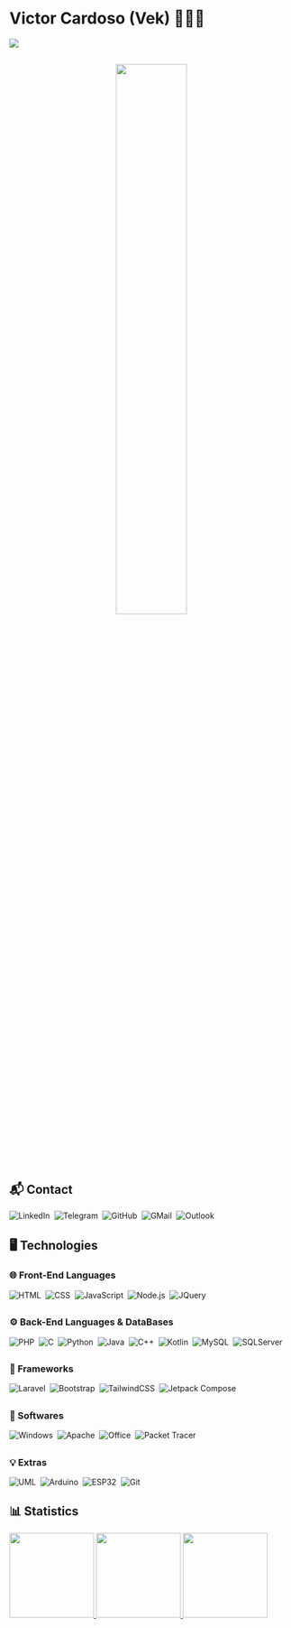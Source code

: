 # Victor Cardoso (Vek) 🧑🏻‍💻


<img src="https://readme-typing-svg.herokuapp.com/?lines=Victor%20Cardoso;Vek;Back-End%20Developer;18%20Years%20Old;Studying%20System%20Development&font=MonaSans&center=true&width=750&height=120&color=FFD700&vCenter=true&size=45%22">


##

<div align="center">
    <img style="height: 50%; width: 50%;" src="https://giffiles.alphacoders.com/215/215837.gif">
</div>

##


## 📬 Contact
![LinkedIn](https://img.shields.io/badge/-LinkedIn-05122A?style=flat&logo=linkedin)&nbsp;
![Telegram](https://img.shields.io/badge/-Telegram-05122A?style=flat&logo=telegram)&nbsp;
![GitHub](https://img.shields.io/badge/-GitHub-05122A?style=flat&logo=github)&nbsp;
![GMail](https://img.shields.io/badge/-GMail-05122A?style=flat&logo=gmail)&nbsp;
![Outlook](https://img.shields.io/badge/-Outlook-05122A?style=flat&logo=outlook)&nbsp;




## 🖥️ Technologies
### 🌐 Front-End Languages
![HTML](https://img.shields.io/badge/-HTML-05122A?style=flat&logo=HTML5)&nbsp;
![CSS](https://img.shields.io/badge/-CSS-05122A?style=flat&logo=CSS3&logoColor=1572B6)&nbsp;
![JavaScript](https://img.shields.io/badge/-JavaScript-05122A?style=flat&logo=javascript)&nbsp;
![Node.js](https://img.shields.io/badge/-Node.js-05122A?style=flat&logo=node.js)&nbsp;
![JQuery](https://img.shields.io/badge/-JQuery-05122A?style=flat&logo=jquery)&nbsp;

##

### ⚙️ Back-End Languages & DataBases
![PHP](https://img.shields.io/badge/-PHP-05122A?style=flat&logo=php)&nbsp;
![C](https://img.shields.io/badge/-C-05122A?style=flat&logo=c)&nbsp;
![Python](https://img.shields.io/badge/-Python-05122A?style=flat&logo=Python)&nbsp;
![Java](https://img.shields.io/badge/-Java-05122A?style=flat&logo=java)&nbsp;
![C++](https://img.shields.io/badge/-C++-05122A?style=flat&logo=cplusplus)&nbsp;
![Kotlin](https://img.shields.io/badge/-Kotlin-05122A?style=flat&logo=kotlin)&nbsp;
![MySQL](https://img.shields.io/badge/-MySQL-05122A?style=flat&logo=mysql)&nbsp;
![SQLServer](https://img.shields.io/badge/-SQLServer-05122A?style=flat&logo=microsoftsqlserver)&nbsp;

##

### 🔑 Frameworks
![Laravel](https://img.shields.io/badge/-Laravel-05122A?style=flat&logo=laravel)&nbsp;
![Bootstrap](https://img.shields.io/badge/-Bootstrap-05122A?style=flat&logo=bootstrap)&nbsp;
![TailwindCSS](https://img.shields.io/badge/-TailwindCSS-05122A?style=flat&logo=TailwindCSS)&nbsp;
![Jetpack Compose](https://img.shields.io/badge/-JetpackCompose-05122A?style=flat&logo=JetpackCompose)&nbsp;

##

### 👾 Softwares
![Windows](https://img.shields.io/badge/-Windows-05122A?style=flat&logo=windows)&nbsp;
![Apache](https://img.shields.io/badge/Apache-05122A?style=flat&logo=apache)&nbsp;
![Office](https://img.shields.io/badge/-Office-05122A?style=flat&logo=windows)&nbsp;
![Packet Tracer](https://img.shields.io/badge/-PacketTracer-05122A?style=flat&logo=cisco)&nbsp;

##

### 💡 Extras
![UML](https://img.shields.io/badge/-UML-05122A?style=flat&logo=uml)&nbsp;
![Arduino](https://img.shields.io/badge/-Arduino-05122A?style=flat&logo=arduino)&nbsp;
![ESP32](https://img.shields.io/badge/-ESP32-05122A?style=flat&logo=espressif)&nbsp;
![Git](https://img.shields.io/badge/-Git-05122A?style=flat&logo=git)&nbsp;


<!-- Estatisticas -->
## 📊 Statistics
  <a href="#statistics">
    <img height="150em" src="https://github-readme-stats.vercel.app/api?username=vek03&show_icons=true&theme=dark&include_all_commits=true&count_private=true&icon_color=34b1eb&title_color=34EBC9&text_color=ffffff"/>
  <img height="150em" src="https://github-readme-stats.vercel.app/api/top-langs/?username=vek03&layout=compact&langs_count=7&theme=dark&title_color=34EBC9"/>
  <img height="150em" src="https://github-readme-stats.vercel.app/api/top-langs/?username=vek03&theme=blue-green"/>
      
  </a>

<!--
- 🔭 I’m currently working on ...
- 🌱 I’m currently learning ...
- 👯 I’m looking to collaborate on ...
- 🤔 I’m looking for help with ...
- 💬 Ask me about ...
- 📫 How to reach me: ...
- 😄 Pronouns: ...
- ⚡ Fun fact: ...
-->
